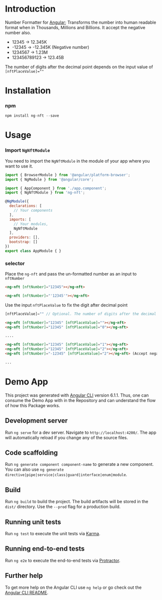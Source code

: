 # Introduction

Number Formatter for [Angular](http://angular.io); Transforms the number into human readable format when in Thousands, Millions and Billions. It accept the negative number also.
* 12345 -> 12.345K
* -12345 -> -12.345K (Negative number)
* 1234567 -> 1.23M
* 123456789123 -> 123.45B

The number of digits after the decimal point depends on the input value of `[nftPlaceValue]=""`

# Installation

### npm
```js
npm install ng-nft --save
```

# Usage

### Import `NgNftModule`

You need to import the `NgNftModule` in the module of your app where you want to use it.

```js
import { BrowserModule } from '@angular/platform-browser';
import { NgModule } from '@angular/core';

import { AppComponent } from './app.component';
import { NgNftModule } from 'ng-nft';

@NgModule({
  declarations: [
    // Your components
  ],
  imports: [
    // Your modules,
    NgNftModule
  ],
  providers: [],
  bootstrap: []
})
export class AppModule { }
```

### selector
Place the `ng-nft` and pass the un-formatted number as an input to `nftNumber`

```html
<ng-nft [nftNumber]="12345"></ng-nft>

<ng-nft [nftNumber]="'12345'"></ng-nft>
```


Use the input `nftPlaceValue` to fix the digit after decimal point

```js
[nftPlaceValue]="" // Optional. The number of digits after the decimal point. Range [0-100]
```
```html
<ng-nft [nftNumber]="12345" [nftPlaceValue]=""></ng-nft>
<ng-nft [nftNumber]="12345" [nftPlaceValue]="0"></ng-nft>

....

<ng-nft [nftNumber]="12345" [nftPlaceValue]="1"></ng-nft>
<ng-nft [nftNumber]="12345" [nftPlaceValue]="2"></ng-nft>
<ng-nft [nftNumber]="-12345" [nftPlaceValue]="2"></ng-nft> (Accept negative number)

...
```


# Demo App

This project was generated with [Angular CLI](https://github.com/angular/angular-cli) version 6.1.1. 
Thus, one can consume the Demo App with in the Repository and can understand the flow of how this Package works.

## Development server

Run `ng serve` for a dev server. Navigate to `http://localhost:4200/`. The app will automatically reload if you change any of the source files.

## Code scaffolding

Run `ng generate component component-name` to generate a new component. You can also use `ng generate directive|pipe|service|class|guard|interface|enum|module`.

## Build

Run `ng build` to build the project. The build artifacts will be stored in the `dist/` directory. Use the `--prod` flag for a production build.

## Running unit tests

Run `ng test` to execute the unit tests via [Karma](https://karma-runner.github.io).

## Running end-to-end tests

Run `ng e2e` to execute the end-to-end tests via [Protractor](http://www.protractortest.org/).

## Further help

To get more help on the Angular CLI use `ng help` or go check out the [Angular CLI README](https://github.com/angular/angular-cli/blob/master/README.md).